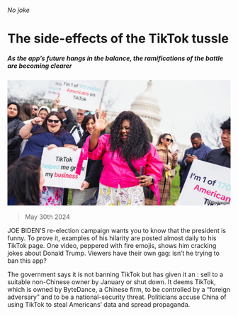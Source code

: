 ###### No joke

# The side-effects of the TikTok tussle 

##### As the app’s future hangs in the balance, the ramifications of the battle are becoming clearer 

![image](images/20240601_USP005.jpg) 

> May 30th 2024 

JOE BIDEN’S re-election campaign wants you to know that the president is funny. To prove it, examples of his hilarity are posted almost daily to his TikTok page. One video, peppered with fire emojis, shows him cracking jokes about Donald Trump. Viewers have their own gag: isn’t he trying to ban this app? 

The government says it is not banning TikTok but has given it an : sell to a suitable non-Chinese owner by January or shut down. It deems TikTok, which is owned by ByteDance, a Chinese firm, to be controlled by a “foreign adversary” and to be a national-security threat. Politicians accuse China of using TikTok to steal Americans’ data and spread propaganda. 

